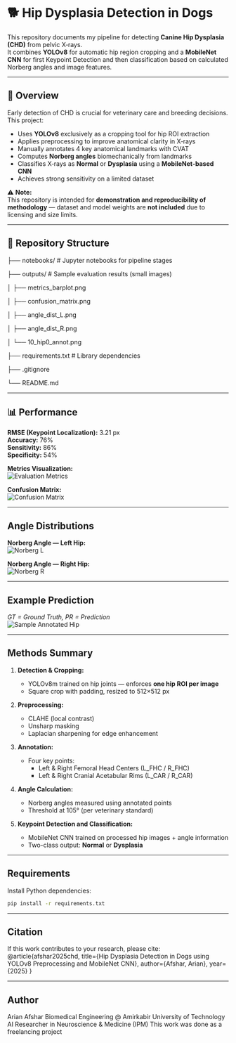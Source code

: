 # 🐕 Hip Dysplasia Detection in Dogs

This repository documents my pipeline for detecting **Canine Hip Dysplasia (CHD)** from pelvic X‑rays.  
It combines **YOLOv8** for automatic hip region cropping and a **MobileNet CNN** for first Keypoint Detection and then classification based on calculated Norberg angles and image features.

---

## 📌 Overview

Early detection of CHD is crucial for veterinary care and breeding decisions.  
This project:
- Uses **YOLOv8** exclusively as a cropping tool for hip ROI extraction
- Applies preprocessing to improve anatomical clarity in X‑rays
- Manually annotates 4 key anatomical landmarks with CVAT
- Computes **Norberg angles** biomechanically from landmarks
- Classifies X‑rays as **Normal** or **Dysplasia** using a **MobileNet-based CNN**
- Achieves strong sensitivity on a limited dataset

⚠️ **Note:**  
This repository is intended for **demonstration and reproducibility of methodology** — dataset and model weights are **not included** due to licensing and size limits.

---

## 📂 Repository Structure
├── notebooks/ # Jupyter notebooks for pipeline stages

├── outputs/ # Sample evaluation results (small images)

│ ├── metrics_barplot.png

│ ├── confusion_matrix.png

│ ├── angle_dist_L.png

│ ├── angle_dist_R.png

│ └── 10_hip0_annot.png

├── requirements.txt # Library dependencies

├── .gitignore

└── README.md

---

## 📊 Performance
**RMSE (Keypoint Localization):** 3.21 px  
**Accuracy:** 76%  
**Sensitivity:** 86%  
**Specificity:** 54%

**Metrics Visualization:**  
![Evaluation Metrics](outputs/visualizations/evaluation_plots/metrics_barplot.png)  

**Confusion Matrix:**  
![Confusion Matrix](outputs/visualizations/evaluation_plots/confusion_matrix.png)  

---

##  Angle Distributions
**Norberg Angle — Left Hip:**  
![Norberg L](outputs/visualizations/evaluation_plots/angle_dist_L.png)  

**Norberg Angle — Right Hip:**  
![Norberg R](outputs/visualizations/evaluation_plots/angle_dist_R.png)  

---

##  Example Prediction
*GT = Ground Truth, PR = Prediction*  
![Sample Annotated Hip](outputs/visualizations/annotated_preds/10_hip0_annot.png)

---

##  Methods Summary
1. **Detection & Cropping:**
   - YOLOv8m trained on hip joints — enforces **one hip ROI per image**
   - Square crop with padding, resized to 512×512 px  
   
2. **Preprocessing:**
   - CLAHE (local contrast)
   - Unsharp masking
   - Laplacian sharpening for edge enhancement

3. **Annotation:**
   - Four key points:  
     - Left & Right Femoral Head Centers (L_FHC / R_FHC)  
     - Left & Right Cranial Acetabular Rims (L_CAR / R_CAR)

4. **Angle Calculation:**
   - Norberg angles measured using annotated points  
   - Threshold at 105° (per veterinary standard)

5. **Keypoint Detection and Classification:**
   - MobileNet CNN trained on processed hip images + angle information
   - Two-class output: **Normal** or **Dysplasia**

---

##  Requirements
Install Python dependencies:
```bash
pip install -r requirements.txt
```
---

##  Citation
If this work contributes to your research, please cite:
@article{afshar2025chd,
  title={Hip Dysplasia Detection in Dogs using YOLOv8 Preprocessing and MobileNet CNN},
  author={Afshar, Arian},
  year={2025}
}

---

##  Author
Arian Afshar
Biomedical Engineering @ Amirkabir University of Technology
AI Researcher in Neuroscience & Medicine (IPM)
This work was done as a freelancing project



